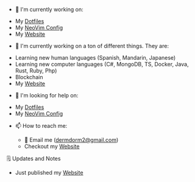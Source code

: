 - 🔭 I'm currently working on:
 * My [Dotfiles](https://github.com/SingularisArt/Singularis)
 * My [NeoVim Config](https://github.com/SingularisArt/Death.NeoVim)
 * My [Website](https://damrah.netlify.app)

- 🌱 I'm currently working on a ton of different things. They are:
 * Learning new human languages (Spanish, Mandarin, Japanese)
 * Learning new computer languages (C#, MongoDB, TS, Docker, Java, Rust, Ruby, Php)
 * Blockchain
 * My [Website](https://damrah.netlify.app)

- 🤔 I'm looking for help on:
 * My [Dotfiles](https://github.com/SingularisArt/Singularis)
 * My [NeoVim Config](https://github.com/SingularisArt/Death.NeoVim)

- 📫 How to reach me:

  - 📧 Email me (dermdorm2@gmail.com)
  - Checkout my [Website](https://damrah.netlify.app)

🗒️ Updates and Notes

- Just published my [Website](https://damrah.netlify.app)
